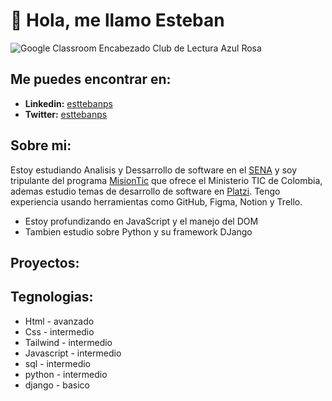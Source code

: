 # **👋 Hola, me llamo Esteban**

![Google Classroom Encabezado Club de Lectura Azul   Rosa ](https://user-images.githubusercontent.com/86686071/182452453-a8a0565e-cf06-4c8e-a0d1-de74801766c6.png)

## Me puedes encontrar en:
- **Linkedin:** [esttebanps](http://www.linkedin.com/in/esttebanps "esttebanps") 
- **Twitter:** [esttebanps](https://twitter.com/esttebanps "esttebanps")

## Sobre mi:
Estoy estudiando Analisis y Dessarrollo de software en el [SENA](http://oferta.senasofiaplus.edu.co/sofia-oferta/ "SENA") y soy tripulante del programa [MisionTic](https://www.misiontic2022.gov.co/portal/ "MisionTic") que ofrece el Ministerio TIC de Colombia, ademas estudio temas de desarrollo de software en [Platzi](http://platzi.com "Platzi"). Tengo experiencia usando herramientas como GitHub, Figma, Notion y Trello.

- Estoy profundizando en JavaScript y el manejo del DOM
- Tambien estudio sobre Python y su framework DJango

## Proyectos:


## Tegnologias:

- Html - avanzado
- Css - intermedio
- Tailwind - intermedio
- Javascript - intermedio
- sql - intermedio
- python - intermedio
- django - basico



<!---
esttebanps/esttebanps is a ✨ special ✨ repository because its `README.md` (this file) appears on your GitHub profile.
You can click the Preview link to take a look at your changes.
--->
